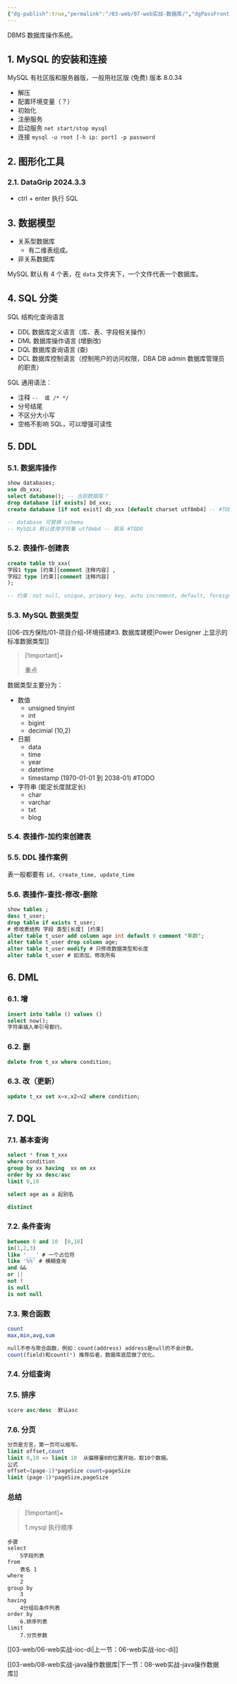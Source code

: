 ```yaml
---
{"dg-publish":true,"permalink":"/03-web/07-web实战-数据库/","dgPassFrontmatter":true}
---
```



DBMS 数据库操作系统。


## 1. MySQL 的安装和连接


MySQL 有社区版和服务器版，一般用社区版 (免费)
版本 8.0.34

- 解压
- 配置环境变量（？）
- 初始化
- 注册服务
- 启动服务 `net start/stop mysql `
- 连接 `mysql -u root [-h ip: port] -p password`

## 2. 图形化工具

### 2.1. DataGrip 2024.3.3

- ctrl + enter 执行 SQL

## 3. 数据模型

- 关系型数据库
	- 有二维表组成。
- 非关系数据库

MySQL 默认有 4 个表，在 `data` 文件夹下，一个文件代表一个数据库。

## 4. SQL 分类

SQL 结构化查询语言
- DDL 数据库定义语言（库、表、字段相关操作）
- DML 数据库操作语言 (增删改)
- DQL 数据库查询语言 (查)
- DCL 数据库控制语言（控制用户的访问权限，DBA DB admin 数据库管理员的职责）

SQL 通用语法：
- 注释 `--  或 /* */`
- 分号结尾
- 不区分大小写
- 空格不影响 SQL，可以增强可读性


## 5. DDL

### 5.1. 数据库操作

```sql
show databases;
use db_xxx;
select database(); -- 当前数据库？
drop database [if exists] bd_xxx;
create database [if not exist] db_xxx [default charset utf8mb4] -- #TODO 

-- database 可替换 schema
-- MySQL8 默认使用字符集 utf8mb4 -- 联系 #TODO 
```



### 5.2. 表操作-创建表

```sql
create table tb_xxx(
字段1 type [约束][comment 注释内容] ,
字段2 type [约束][comment 注释内容]
);

-- 约束：not null, unique, primary key, auto increment, default, foreign key -- #TODO 

```

### 5.3. MySQL 数据类型

[[06-四方保险/01-项目介绍-环境搭建#3. 数据库建模\|Power Designer 上显示的标准数据类型]]

> [!important]+ 
> 
> 重点 

数据类型主要分为：
- 数值
	- unsigned tinyint
	- int
	- bigint
	- decimial (10,2)
- 日期
	- data
	- time
	- year
	- datetime
	- timestamp (1970-01-01 到 2038-01) #TODO 
- 字符串 (能定长度就定长)
	- char
	- varchar
	- txt
	- blog


### 5.4. 表操作-加约束创建表


### 5.5. DDL 操作案例

表一般都要有 `id, create_time, update_time`


### 5.6. 表操作-查找-修改-删除

```sql
show tables ;  
desc t_user;
drop table if exists t_user;
# 修改表结构 字段 类型[长度] [约束]
alter table t_user add column age int default 0 comment "年龄";
alter table t_user drop column age;
alter table t_user modify # 只修改数据类型和长度
alter table t_user # 如添加，修改所有
```

## 6. DML

### 6.1. 增

```sql
insert into table () values ()
select now();
字符串插入单引号都行。
```

### 6.2. 删

```sql
delete from t_xx where condition;
```

### 6.3. 改（更新）

```sql
update t_xx set x=v,x2=v2 where condition;
```

## 7. DQL

### 7.1. 基本查询

```sql
select * from t_xxx 
where condition
group by xx having  xx on xx
order by xx desc/asc
limit 0,10

select age as a 起别名

distinct
```

### 7.2. 条件查询
```sql
between 0 and 10  [0,10]
in(1,2,3)
like '___' # 一个占位符
like '%%' # 模糊查询
and &&
or ||
not !
is null
is not null
```

### 7.3. 聚合函数
```sql
count
max,min,avg,sum

null不参与聚合函数，例如：count(address) address是null的不会计数。
count(field)和count(*) 推荐后者，数据库底层做了优化。


```
### 7.4. 分组查询

### 7.5. 排序
```sql
score asc/desc  默认asc
```
### 7.6. 分页
```sql
分页是方言，第一页可以缩写。 
limit offset,count
limit 0,10 => limit 10  从偏移量0的位置开始，取10个数据。
公式  
offset=(page-1)*pageSize count=pageSize
limit (page-1)*pageSize,pageSize
```

### 总结


> [!important]+ 
> 
> 1.mysql 执行顺序
> 

```
步骤
select
	5字段列表
from
	表名 1
where
	2
group by
	3
having
	4分组后条件列表
order by
	6.排序列表
limit
	7.分页参数

```



[[03-web/06-web实战-ioc-di\|上一节：06-web实战-ioc-di]]

[[03-web/08-web实战-java操作数据库\|下一节：08-web实战-java操作数据库]]
